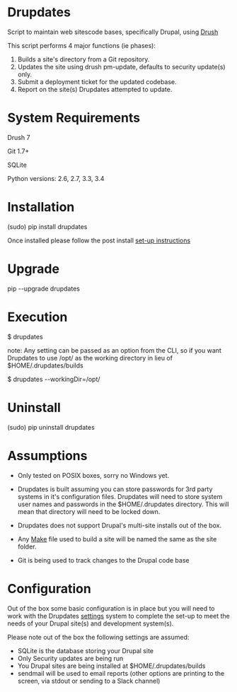 Drupdates
===========
Script to maintain web sitescode bases, specifically Drupal, using [Drush](http://www.drush.org)

This script performs 4 major functions (ie phases):

1. Builds a site's directory from a Git repository.
2. Updates the site using drush pm-update, defaults to security update(s) only.
3. Submit a deployment ticket for the updated codebase.
4. Report on the site(s) Drupdates attempted to update.


System Requirements
============
Drush 7

Git 1.7+

SQLite

Python versions: 2.6, 2.7, 3.3, 3.4

Installation
============
(sudo) pip install drupdates

Once installed please follow the post install [set-up instructions](setup.md)

Upgrade
============

pip --upgrade drupdates

Execution
============

$ drupdates

note: Any setting can be passed as an option from the CLI, so if you want
Drupdates to use /opt/ as the working directory in lieu of $HOME/.drupdates/builds

$ drupdates --workingDir=/opt/

Uninstall
============

(sudo) pip uninstall drupdates

Assumptions
===========

- Only tested on POSIX boxes, sorry no Windows yet.

- Drupdates is built assuming you can store passwords for 3rd party systems in
it's configuration files.  Drupdates will need to store system user names
and passwords in the $HOME/.drupdates directory.  This will mean that directory
 will need to be locked down.

- Drupdates does not support Drupal's multi-site installs out of the box.

- Any [Make](make.md) file used to build a site will be named the same as the site folder.

- Git is being used to track changes to the Drupal code base

Configuration
===========

Out of the box some basic configuration is in place but you will need to work
with the Drupdates [settings](settings.md) system to complete the set-up
to meet the needs of your Drupal site(s) and development system(s).

Please note out of the box the following settings are assumed:
- SQLite is the database storing your Drupal site
- Only Security updates are being run
- You Drupal sites are being installed at $HOME/.drupdates/builds
- sendmail will be used to email reports (other options are printing to the screen,
via stdout or sending to a Slack channel)
